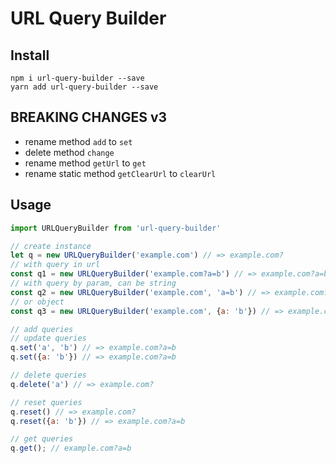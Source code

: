 # URL Query Builder

## Install
```
npm i url-query-builder --save
yarn add url-query-builder --save
```

## BREAKING CHANGES v3
- rename method `add` to `set`
- delete method `change`
- rename method `getUrl` to `get`
- rename static method `getClearUrl` to `clearUrl`

## Usage
```js
import URLQueryBuilder from 'url-query-builder'

// create instance
let q = new URLQueryBuilder('example.com') // => example.com?
// with query in url
const q1 = new URLQueryBuilder('example.com?a=b') // => example.com?a=b
// with query by param, can be string
const q2 = new URLQueryBuilder('example.com', 'a=b') // => example.com?a=b
// or object
const q3 = new URLQueryBuilder('example.com', {a: 'b'}) // => example.com?a=b

// add queries
// update queries
q.set('a', 'b') // => example.com?a=b
q.set({a: 'b'}) // => example.com?a=b

// delete queries
q.delete('a') // => example.com?

// reset queries
q.reset() // => example.com?
q.reset({a: 'b'}) // => example.com?a=b

// get queries
q.get(); // example.com?a=b
```

